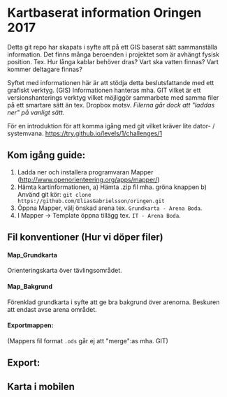 # Kartbaserat information Oringen 2017
Detta git repo har skapats i syfte att på ett GIS baserat sätt sammanställa information.
Det finns många beroenden i projektet som är avhängt fysisk position. Tex. Hur långa kablar behöver dras?
Vart ska vatten finnas? Vart kommer deltagare finnas?

Syftet med informationen här är att stödja detta beslutsfattande med ett grafiskt verktyg. (GIS)
Informationen hanteras mha. GIT vilket är ett versionshanterings verktyg vilket möjliggör sammarbete med samma filer på ett smartare sätt än tex. Dropbox motsv. *Filerna går dock att "laddas ner" på vanligt sätt.*

För en introduktion för att komma igång med git vilket kräver lite dator- / systemvana.
https://try.github.io/levels/1/challenges/1

## Kom igång guide:

1. Ladda ner och installera programvaran Mapper (http://www.openorienteering.org/apps/mapper/)
2. Hämta kartinformationen, a) Hämta .zip fil mha. gröna knappen b) Använd git kör: `git clone https://github.com/EliasGabrielsson/oringen.git`
3. Öppna Mapper, välj önskad arena tex. `Grundkarta - Arena Boda`.
4. I Mapper -> Template öppna tillägg tex. `IT - Arena Boda`.

## Fil konventioner (Hur vi döper filer)

#### Map_Grundkarta
Orienteringskarta över tävlingsområdet.

#### Map_Bakgrund
Förenklad grundkarta i syfte att ge bra bakgrund över arenorna. Beskuren att endast avse arena området.

#### Exportmappen:

(Mappers fil format `.ods` går ej att "merge":as mha. GIT)

## Export:



## Karta i mobilen
